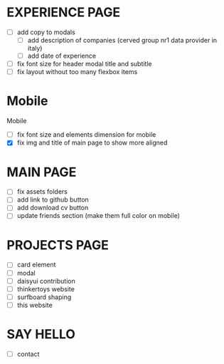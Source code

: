 # EXPERIENCE PAGE
- [ ] add copy to modals
    - [ ] add description of companies (cerved group nr1 data provider in italy)
    - [ ] add date of experience
- [ ] fix font size for header modal title and subtitle
- [ ] fix layout without too many flexbox items

# Mobile

Mobile
- [ ] fix font size and elements dimension for mobile
- [x] fix img and title of main page to show more aligned

# MAIN PAGE

- [ ] fix assets folders
- [ ] add link to github button
- [ ] add download cv button
- [ ] update friends section (make them full color on mobile)

# PROJECTS PAGE

- [ ] card element
- [ ] modal
- [ ] daisyui contribution
- [ ] thinkertoys website
- [ ] surfboard shaping
- [ ] this website

# SAY HELLO

- [ ] contact
